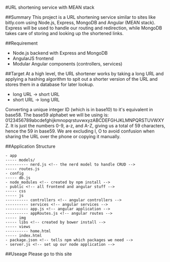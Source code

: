 #URL shortening service with MEAN stack

##Summary
This project is a URL shortening service similar to sites like bitly.com using Node.js, Express, MongoDB and Angular (MEAN stack). Express will be used to handle our routing and redirection, while MongoDB takes care of storing and looking up the shortened links.

##Requirement
- Node.js backend with Express and MongoDB
- AngularJS frontend
- Modular Angular components (controllers, services)

##Target
At a high level, the URL shortener works by taking a long URL and applying a hashing algorithm to spit out a shorter version of the URL and stores them in a database for later lookup.


- long URL -> short URL
- short URL -> long URL


Converting a unique integer ID (which is in base10) to it's equivalent in base58. The base59 alphabet we will be using is: 0123456789abcdefghijkmnopqrstuvwxyzABCDEFGHJKLMNPQRSTUVWXYZ. It is just the numbers 0-9, a-z, and A-Z, giving us a total of 59 characters, hence the 59 in base59. We are excluding l, O to avoid confusion when sharing the URL over the phone or copying it manually.

##Application Structure
```
- app
----- models/
---------- nerd.js <!-- the nerd model to handle CRUD -->
----- routes.js
- config
----- db.js 
- node_modules <!-- created by npm install -->
- public <!-- all frontend and angular stuff -->
----- css
----- js
---------- controllers <!-- angular controllers -->
---------- services <!-- angular services -->
---------- app.js <!-- angular application -->
---------- appRoutes.js <!-- angular routes -->
----- img
----- libs <!-- created by bower install -->
----- views 
---------- home.html
----- index.html
- package.json <!-- tells npm which packages we need -->
- server.js <!-- set up our node application -->
```

##Useage
Please go to this site